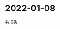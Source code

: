 # 2022-01-08
  共 0条

  <!-- BEGIN -->
  <!-- 最后更新时间Sat Jan 08 2022 21:03:05 GMT+0000 (Coordinated Universal Time) -->
  
  <!-- END -->
  
  